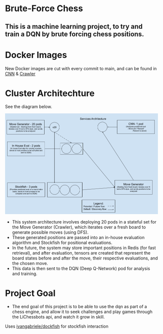 # Brute-Force Chess
  
## This is a machine learning project, to try and train a DQN by brute forcing chess positions.  
  
# Docker Images
New Docker images are cut with every commit to main, and can be found in [CNN](https://hub.docker.com/repository/docker/jackhlay/chessdqn) & [Crawler](https://hub.docker.com/repository/docker/jackhlay/chesscrawler)  

# Cluster Architechture
See the diagram below.  
  
  
![Diagram Of Network Architechtre](NetworkArch.png)  
- This system architecture involves deploying 20 pods in a stateful set for the Move Generator (Crawler), which iterates over a fresh board to generate possible moves (using DFS).  
- These generated positions are passed into an in-house evaluation algorithm and Stockfish for positional evaluations.  
- In the future, the system may store important positions in Redis (for fast retrieval), and after evaluation, tensors are created that represent the board states before and after the move, their respective evaluations, and the chosen move.  
- This data is then sent to the DQN (Deep Q-Network) pod for analysis and training.  
  

# Project Goal    
- The end goal of this project is to be able to use the dqn as part of a chess engine, and allow it to seek challenges and play games through the LiChessbots api, and watch it grow in skill.

Uses [ivangabriele/dockfish](https://github.com/ivangabriele/dockfish) for stockfish interaction  
